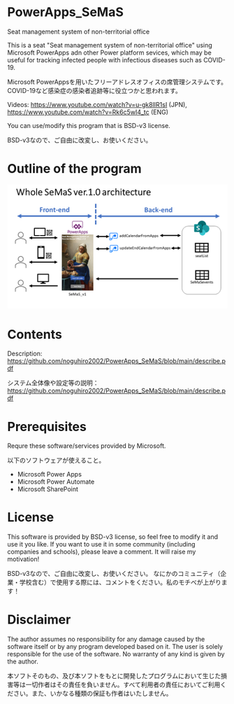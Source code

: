 # PowerApps_SeMaS
Seat management system of non-territorial office

This is a seat "Seat management system of non-territorial office" using Microsoft PowerApps adn other Power platform sevices, which may be useful for tracking infected people with infectious diseases such as COVID-19.

Microsoft PowerAppsを用いたフリーアドレスオフィスの席管理システムです。COVID-19など感染症の感染者追跡等に役立つかと思われます。

Videos: https://www.youtube.com/watch?v=u-gk8lIR1sI (JPN), https://www.youtube.com/watch?v=Rk6c5wI4_tc (ENG)

You can use/modify this program that is BSD-v3 license.

BSD-v3なので、ご自由に改変し、お使いください。

# Outline of the program
![Outline](https://github.com/noguhiro2002/PowerApps_SeMaS/blob/main/describe_imgs/Slide2.PNG "Outline")


# Contents
Description: https://github.com/noguhiro2002/PowerApps_SeMaS/blob/main/describe.pdf

システム全体像や設定等の説明：https://github.com/noguhiro2002/PowerApps_SeMaS/blob/main/describe.pdf


# Prerequisites
Requre these software/services provided by Microsoft.

以下のソフトウェアが使えること。
 - Microsoft Power Apps
 - Microsoft Power Automate
 - Microsoft SharePoint


# License
This software is provided by BSD-v3 license, so feel free to modify it and use it you like.
If you want to use it in some community (including companies and schools), please leave a comment. It will raise my motivation!

BSD-v3なので、ご自由に改変し、お使いください。
なにかのコミュニティ（企業・学校含む）で使用する際には、コメントをください。私のモチベが上がります！

# Disclaimer
The author assumes no responsibility for any damage caused by the software itself or by any program developed based on it. The user is solely responsible for the use of the software. No warranty of any kind is given by the author.

本ソフトそのもの、及び本ソフトをもとに開発したプログラムにおいて生じた損害等は一切作者はその責任を負いません。すべて利用者の責任においてご利用ください。また、いかなる種類の保証も作者はいたしません。
